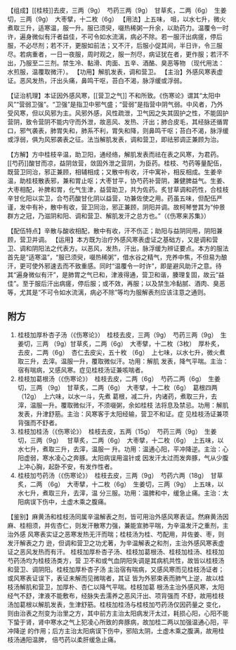 【组成】[[桂枝]]去皮，三两（9g）　芍药三两（9g）　甘草炙，二两（6g）　生姜切，三两（9g）　大枣擘，十二枚（6g）
【用法】上五味， 咀，以水七升，微火煮取三升，适寒温，服一升。服已须臾，啜热稀粥一升余，以助药力。温覆令一时许，遍身微似有汗者益佳，不可令如水流漓，病必不除。若一服汗出病瘥，停后服，不必尽剂；若不汗，更服如前法；又不汗，后服小促其间，半日许，令三服尽。若病重者，一日一夜服，周时观之，服一剂尽，病证犹在者，更作服；若汗不出，乃服至二三剂。禁生冷、黏滑、肉面、五辛、酒酪、臭恶等物
（现代用法：水煎服，温覆取微汗）。
【功用】解肌发表，调和营卫。
【主治】外感风寒表虚证。恶风发热，汗出头痛，鼻鸣干呕，苔白不渴，脉浮缓或浮弱。

【证治机理】本证因外感风寒，[[营卫之气]] 不和所致。《伤寒论》谓其“太阳中风”“营弱卫强”。“卫强”是指卫中邪气盛；“营弱”是指营中阴气弱。中风者，乃外受风寒，但以风邪为主。风邪外感，风性疏泄，卫气因之失其固护之性，不能固护营阴，致令营阴不能内守而外泄，故恶风、发热、汗出；肺合皮毛，其经脉还循胃口，邪气袭表，肺胃失和，肺系不利，胃失和降，则鼻鸣干呕；苔白不渴，脉浮缓或浮弱，俱为风邪袭表之征。法当解肌发表，调和营卫，即祛邪调正兼顾为治。

【方解】方中桂枝辛温，助卫阳，通经络，解肌发表而祛在表之风寒，为君药。[[芍药]]酸甘而凉，益阴敛营，敛固外泄之营阴，为臣药。桂枝、芍药等量配伍，既营卫同治，邪正兼顾，相辅相成；又散中有收，汗中寓补，相反相成。生姜辛温，助桂枝散表邪，兼和胃止呕；大枣甘平，协芍药补营阴，兼健脾益气。生姜、大枣相配，补脾和胃，化气生津，益营助卫，共为佐药。炙甘草调和药性，合桂枝辛甘化阳以实卫，合芍药酸甘化阴以益营，功兼佐使之用。药虽五味，但配伍严谨，发中有补，散中有收，营卫同治，邪正兼顾，阴阳并调。故柯琴誉其为“仲景群方之冠，乃滋阴和阳、调和营卫、解肌发汗之总方也。”（《伤寒来苏集》）

【配伍特点】辛散与酸收相配，散中有收，汗不伤正；助阳与益阴同用，阴阳兼顾，营卫并调。
【运用】本方既为治疗外感风寒表虚证之基础方，又是调和营卫、调和阴阳法之代表方。以恶风，发热，汗出，脉浮缓为辨证要点。本方的服法首先是“适寒温”，“服已须臾，啜热稀粥”，借水谷之精气，充养中焦，不但易为酿汗，更可使外邪速去而不致重感。同时“温覆令一时许”，即是避风助汗之意。待其“遍身微似有汗”，是肺胃之气已和，津液得通，营卫和谐，腠理复固，故云“益佳”。至于服后汗出病瘥，停后服；或不效，再服；以及禁生冷黏腻、酒肉、臭恶等，尤其是“不可令如水流漓，病必不除”等均为服解表剂应该注意之通则。

## 附方

1. 桂枝加厚朴杏子汤（《伤寒论》）　桂枝去皮，三两（9g）　芍药三两（9g）　生姜切，三两
（9g）甘草炙，二两（6g）　大枣擘，十二枚（3枚）　厚朴炙，去皮，二两（6g）　杏仁去皮尖，五十枚
（6g）　上七味，以水七升，微火煮取三升，去滓。温服一升，覆取微似汗。功用：解肌
发表，降气平喘。主治：宿有喘病，又感风寒。症见桂枝汤证兼咳喘者。
2. 桂枝加葛根汤（《伤寒论》）　桂枝去皮，二两（6g）　芍药二两（6g）　生姜切，三两
（9g）　甘草炙，二两（6g）　大枣擘，十二枚（6g）　葛根四两（12g）　上六味，以水一斗，先煮
葛根，减二升，内诸药，煮取三升，去滓，温服一升。覆取微似汗，不须啜粥，余如桂枝
法将息及禁忌。功用：解肌发表，升津舒筋。主治：风寒客于太阳经输，营卫不和证。症
见桂枝汤证兼项背强而不舒者。
3. 桂枝加桂汤（《伤寒论》）　桂枝去皮，五两（15g）　芍药三两（9g）　生姜切，三两（9g）　
甘草炙，二两（6g）　大枣擘，十二枚（6g）　上五味，以水七升，煮取三升，去滓，温服一
升。功用：温通心阳，平冲降逆。主治：心阳虚弱，寒水凌心之奔豚。太阳病误用温针或
因发汗太过而发奔豚，气从少腹上冲心胸，起卧不安，有发作性者。
4. 桂枝加芍药汤（《伤寒论》）　桂枝去皮，三两（9g）　芍药六两（18g）　甘草炙，二两
（6g）　大枣擘，十二枚（6g）　生姜切，三两（9g）　上五味，以水七升，煮取三升，去滓，温
分三服。功用：温脾和中，缓急止痛。主治：太阳病误下伤中，土虚木乘之腹痛。


【鉴别】麻黄汤和桂枝汤同属辛温解表之剂，皆可用治外感风寒表证。然麻黄汤因
麻、桂相须，并佐杏仁，则发汗散寒力强，兼能宣肺平喘，为辛温发汗之重剂，主治外感
风寒表实证之恶寒发热无汗而喘；桂枝汤为桂、芍配用，并佐姜、枣，则发汗解表之力
逊，但调和营卫之功尤著，为辛温解表之和剂，主治外感风寒表虚证之恶风发热而有汗。
桂枝加厚朴杏子汤、桂枝加葛根汤、桂枝加桂汤、桂枝加芍药汤均为桂枝汤类方，营
卫不和或气血阴阳失调是其病机共性，故皆以桂枝汤和营卫、调阴阳。桂枝加厚朴杏子汤
主治宿有喘病，又感风寒而见桂枝汤证者；或风寒表证误下，表证未解而见微喘者，其证
皆为外邪束表而肺气上逆，故以桂枝汤解肌和营卫，加厚朴、杏仁以降气平喘。桂枝加葛
根汤主治外感风寒，太阳经气不舒，津液不能敷布，经脉失去濡养之恶风汗出、项背强而
不舒，故用桂枝汤加葛根以解肌发表，生津舒筋。桂枝加桂汤与桂枝加芍药汤仅因药量之
变化，则由治表之剂变为治里之方，其中前方主治太阳病发汗太过，耗损心阳，心阳不能
下蛰于肾，肾中寒水之气上犯凌心所致的奔豚病，故加桂二两以加强温通心阳，平冲降逆
的作用；后方主治太阳病误下伤中，邪陷太阴，土虚木乘之腹满，故用桂枝汤通阳温脾，
倍芍药以柔肝缓急止痛。